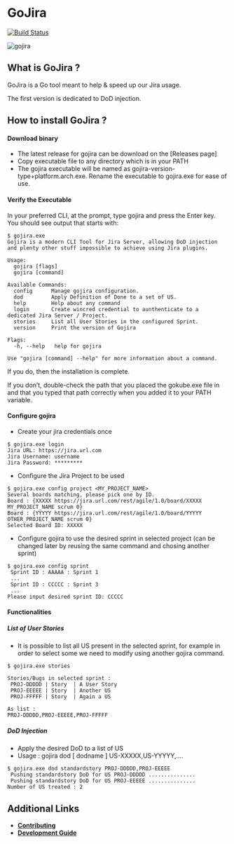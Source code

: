 # GoJira
 [![Build Status](https://travis-ci.org/jurocknsail/gojira.svg?branch=master)](https://travis-ci.com/gemalto/gokube)

![gojira](https://github.com/jurocknsail/gojira/blob/master/logo/gojira-logo_150px.png)

## What is GoJira ?

GoJira is a Go tool meant to help & speed up our Jira usage.

The first version is dedicated to DoD injection.


## How to install GoJira ?

#### Download binary

* The latest release for gojira can be download on the [Releases page]<!-- (https://github.com/gemalto/gokube/releases/latest). -->
* Copy executable file to any directory which is in your PATH
* The gojira executable will be named as gojira-version-type+platform.arch.exe. Rename the executable to gojira.exe for ease of use.

#### Verify the Executable

In your preferred CLI, at the prompt, type gojira and press the Enter key. You should see output that starts with:

```shell
$ gojira.exe
Gojira is a modern CLI Tool for Jira Server, allowing DoD injection and plenty other stuff impossible to achieve using Jira plugins.

Usage:
  gojira [flags]
  gojira [command]

Available Commands:
  config      Manage gojira configuration.
  dod         Apply Definition of Done to a set of US.
  help        Help about any command
  login       Create wincred credential to aunthenticate to a dedicated Jira Server / Project.
  stories     List all User Stories in the configured Sprint.
  version     Print the version of Gojira

Flags:
  -h, --help   help for gojira

Use "gojira [command] --help" for more information about a command.

```
If you do, then the installation is complete.

If you don’t, double-check the path that you placed the gokube.exe file in and that you typed that path correctly when you added it to your PATH variable.

#### Configure gojira

* Create your jira credentials once

```shell
$ gojira.exe login
Jira URL: https://jira.url.com
Jira Username: username
Jira Password: *********
```

* Configure the Jira Project to be used

```shell
$ gojira.exe config project <MY_PROJECT_NAME>
Several boards matching, please pick one by ID.
Board : {XXXXX https://jira.url.com/rest/agile/1.0/board/XXXXX MY_PROJECT_NAME scrum 0}
Board : {YYYYY https://jira.url.com/rest/agile/1.0/board/YYYYY OTHER_PROJECT_NAME scrum 0}
Selected Board ID: XXXXX
```

* Configure gojira to use the desired sprint in selected project (can be changed later by reusing the same command and chosing another sprint)

```shell
$ gojira.exe config sprint
 Sprint ID : AAAAA : Sprint 1
 ...
 Sprint ID : CCCCC : Sprint 3
 ...
Please input desired sprint ID: CCCCC
```

#### Functionalities

##### List of User Stories

* It is possible to list all US present in the selected sprint, for example in order to select some we need to modify using another gojira command.

```shell
$ gojira.exe stories
 
Stories/Bugs in selected sprint :
 PROJ-DDDDD | Story  | A User Story
 PROJ-EEEEE | Story  | Another US   
 PROJ-FFFFF | Story  | Again a US   
 
As list :
PROJ-DDDDD,PROJ-EEEEE,PROJ-FFFFF
```

##### DoD Injection

* Apply the desired DoD to a list of US
* Usage : gojira dod [ dodname ] US-XXXXX,US-YYYYY,....

```shell
$ gojira.exe dod standardstory PROJ-DDDDD,PROJ-EEEEE
 Pushing standardstory DoD for US PROJ-DDDDD ...............
 Pushing standardstory DoD for US PROJ-EEEEE ...............
Number of US treated : 2
```

## Additional Links

* [**Contributing**](./CONTRIBUTING.md)
* [**Development Guide**](./docs/developer-guide.md)

